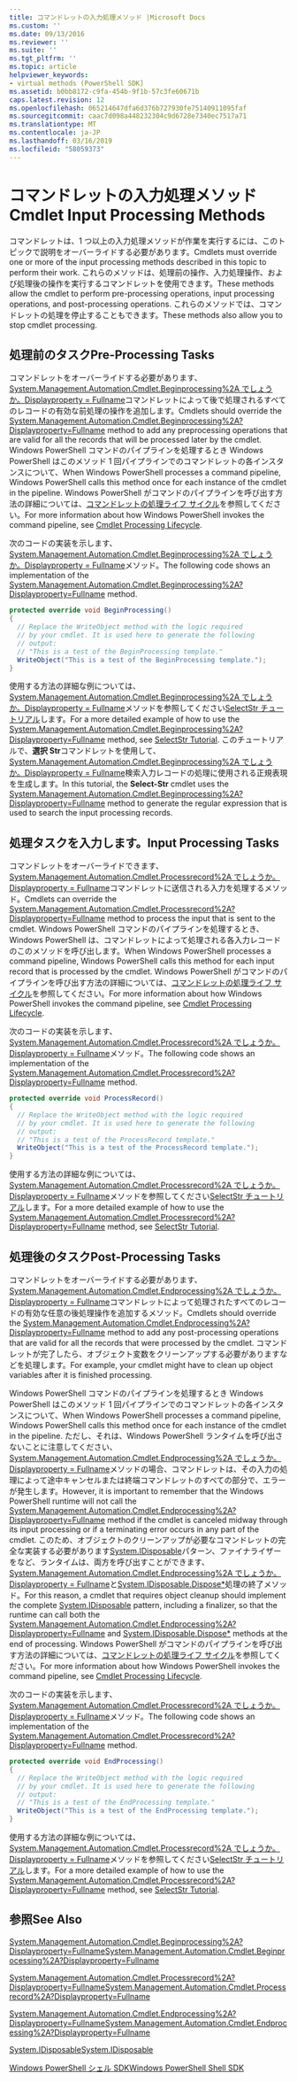 ```yaml
---
title: コマンドレットの入力処理メソッド |Microsoft Docs
ms.custom: ''
ms.date: 09/13/2016
ms.reviewer: ''
ms.suite: ''
ms.tgt_pltfrm: ''
ms.topic: article
helpviewer_keywords:
- virtual methods (PowerShell SDK]
ms.assetid: b0bb8172-c9fa-454b-9f1b-57c3fe60671b
caps.latest.revision: 12
ms.openlocfilehash: 065214647dfa6d376b727930fe75140911095faf
ms.sourcegitcommit: caac7d098a448232304c9d6728e7340ec7517a71
ms.translationtype: MT
ms.contentlocale: ja-JP
ms.lasthandoff: 03/16/2019
ms.locfileid: "58059373"
---
```

# <a name="cmdlet-input-processing-methods"></a><span data-ttu-id="36367-102">コマンドレットの入力処理メソッド</span><span class="sxs-lookup"><span data-stu-id="36367-102">Cmdlet Input Processing Methods</span></span>

<span data-ttu-id="36367-103">コマンドレットは、1 つ以上の入力処理メソッドが作業を実行するには、このトピックで説明をオーバーライドする必要があります。</span><span class="sxs-lookup"><span data-stu-id="36367-103">Cmdlets must override one or more of the input processing methods described in this topic to perform their work.</span></span> <span data-ttu-id="36367-104">これらのメソッドは、処理前の操作、入力処理操作、および処理後の操作を実行するコマンドレットを使用できます。</span><span class="sxs-lookup"><span data-stu-id="36367-104">These methods allow the cmdlet to perform pre-processing operations, input processing operations, and post-processing operations.</span></span> <span data-ttu-id="36367-105">これらのメソッドでは、コマンドレットの処理を停止することもできます。</span><span class="sxs-lookup"><span data-stu-id="36367-105">These methods also allow you to stop cmdlet processing.</span></span>

## <a name="pre-processing-tasks"></a><span data-ttu-id="36367-106">処理前のタスク</span><span class="sxs-lookup"><span data-stu-id="36367-106">Pre-Processing Tasks</span></span>

<span data-ttu-id="36367-107">コマンドレットをオーバーライドする必要があります、 [System.Management.Automation.Cmdlet.Beginprocessing%2A でしょうか。Displayproperty = Fullname](/dotnet/api/system.management.automation.cmdlet.beginprocessing?view=powershellsdk-1.1.0)コマンドレットによって後で処理されるすべてのレコードの有効な前処理の操作を追加します。</span><span class="sxs-lookup"><span data-stu-id="36367-107">Cmdlets should override the [System.Management.Automation.Cmdlet.Beginprocessing%2A?Displayproperty=Fullname](/dotnet/api/system.management.automation.cmdlet.beginprocessing?view=powershellsdk-1.1.0) method to add any preprocessing operations that are valid for all the records that will be processed later by the cmdlet.</span></span> <span data-ttu-id="36367-108">Windows PowerShell コマンドのパイプラインを処理するとき Windows PowerShell はこのメソッド 1 回パイプラインでのコマンドレットの各インスタンスについて、</span><span class="sxs-lookup"><span data-stu-id="36367-108">When Windows PowerShell processes a command pipeline, Windows PowerShell calls this method once for each instance of the cmdlet in the pipeline.</span></span> <span data-ttu-id="36367-109">Windows PowerShell がコマンドのパイプラインを呼び出す方法の詳細については、[コマンドレットの処理ライフ サイクル](https://msdn.microsoft.com/en-us/3202f55c-314d-4ac3-ad78-4c7ca72253c5)を参照してください。</span><span class="sxs-lookup"><span data-stu-id="36367-109">For more information about how Windows PowerShell invokes the command pipeline, see [Cmdlet Processing Lifecycle](https://msdn.microsoft.com/en-us/3202f55c-314d-4ac3-ad78-4c7ca72253c5).</span></span>

<span data-ttu-id="36367-110">次のコードの実装を示します、 [System.Management.Automation.Cmdlet.Beginprocessing%2A でしょうか。Displayproperty = Fullname](/dotnet/api/system.management.automation.cmdlet.beginprocessing?view=powershellsdk-1.1.0)メソッド。</span><span class="sxs-lookup"><span data-stu-id="36367-110">The following code shows an implementation of the [System.Management.Automation.Cmdlet.Beginprocessing%2A?Displayproperty=Fullname](/dotnet/api/system.management.automation.cmdlet.beginprocessing?view=powershellsdk-1.1.0) method.</span></span>

```csharp
protected override void BeginProcessing()
{
  // Replace the WriteObject method with the logic required
  // by your cmdlet. It is used here to generate the following
  // output:
  // "This is a test of the BeginProcessing template."
  WriteObject("This is a test of the BeginProcessing template.");
}
```

<span data-ttu-id="36367-111">使用する方法の詳細な例については、 [System.Management.Automation.Cmdlet.Beginprocessing%2A でしょうか。Displayproperty = Fullname](/dotnet/api/system.management.automation.cmdlet.beginprocessing?view=powershellsdk-1.1.0)メソッドを参照してください[SelectStr チュートリアル](./selectstr-tutorial.md)します。</span><span class="sxs-lookup"><span data-stu-id="36367-111">For a more detailed example of how to use the [System.Management.Automation.Cmdlet.Beginprocessing%2A?Displayproperty=Fullname](/dotnet/api/system.management.automation.cmdlet.beginprocessing?view=powershellsdk-1.1.0) method, see [SelectStr Tutorial](./selectstr-tutorial.md).</span></span> <span data-ttu-id="36367-112">このチュートリアルで、**選択 Str**コマンドレットを使用して、 [System.Management.Automation.Cmdlet.Beginprocessing%2A でしょうか。Displayproperty = Fullname](/dotnet/api/system.management.automation.cmdlet.beginprocessing?view=powershellsdk-1.1.0)検索入力レコードの処理に使用される正規表現を生成します。</span><span class="sxs-lookup"><span data-stu-id="36367-112">In this tutorial, the **Select-Str** cmdlet uses the [System.Management.Automation.Cmdlet.Beginprocessing%2A?Displayproperty=Fullname](/dotnet/api/system.management.automation.cmdlet.beginprocessing?view=powershellsdk-1.1.0) method to generate the regular expression that is used to search the input processing records.</span></span>

## <a name="input-processing-tasks"></a><span data-ttu-id="36367-113">処理タスクを入力します。</span><span class="sxs-lookup"><span data-stu-id="36367-113">Input Processing Tasks</span></span>

<span data-ttu-id="36367-114">コマンドレットをオーバーライドできます、 [System.Management.Automation.Cmdlet.Processrecord%2A でしょうか。Displayproperty = Fullname](/dotnet/api/system.management.automation.cmdlet.processrecord?view=powershellsdk-1.1.0)コマンドレットに送信される入力を処理するメソッド。</span><span class="sxs-lookup"><span data-stu-id="36367-114">Cmdlets can override the [System.Management.Automation.Cmdlet.Processrecord%2A?Displayproperty=Fullname](/dotnet/api/system.management.automation.cmdlet.processrecord?view=powershellsdk-1.1.0) method to process the input that is sent to the cmdlet.</span></span> <span data-ttu-id="36367-115">Windows PowerShell コマンドのパイプラインを処理するとき、Windows PowerShell は、コマンドレットによって処理される各入力レコードのこのメソッドを呼び出します。</span><span class="sxs-lookup"><span data-stu-id="36367-115">When Windows PowerShell processes a command pipeline, Windows PowerShell calls this method for each input record that is processed by the cmdlet.</span></span> <span data-ttu-id="36367-116">Windows PowerShell がコマンドのパイプラインを呼び出す方法の詳細については、[コマンドレットの処理ライフ サイクル](https://msdn.microsoft.com/en-us/3202f55c-314d-4ac3-ad78-4c7ca72253c5)を参照してください。</span><span class="sxs-lookup"><span data-stu-id="36367-116">For more information about how Windows PowerShell invokes the command pipeline, see [Cmdlet Processing Lifecycle](https://msdn.microsoft.com/en-us/3202f55c-314d-4ac3-ad78-4c7ca72253c5).</span></span>

<span data-ttu-id="36367-117">次のコードの実装を示します、 [System.Management.Automation.Cmdlet.Processrecord%2A でしょうか。Displayproperty = Fullname](/dotnet/api/system.management.automation.cmdlet.processrecord?view=powershellsdk-1.1.0)メソッド。</span><span class="sxs-lookup"><span data-stu-id="36367-117">The following code shows an implementation of the [System.Management.Automation.Cmdlet.Processrecord%2A?Displayproperty=Fullname](/dotnet/api/system.management.automation.cmdlet.processrecord?view=powershellsdk-1.1.0) method.</span></span>

```csharp
protected override void ProcessRecord()
{
  // Replace the WriteObject method with the logic required
  // by your cmdlet. It is used here to generate the following
  // output:
  // "This is a test of the ProcessRecord template."
  WriteObject("This is a test of the ProcessRecord template.");
}
```

<span data-ttu-id="36367-118">使用する方法の詳細な例については、 [System.Management.Automation.Cmdlet.Processrecord%2A でしょうか。Displayproperty = Fullname](/dotnet/api/system.management.automation.cmdlet.processrecord?view=powershellsdk-1.1.0)メソッドを参照してください[SelectStr チュートリアル](./selectstr-tutorial.md)します。</span><span class="sxs-lookup"><span data-stu-id="36367-118">For a more detailed example of how to use the [System.Management.Automation.Cmdlet.Processrecord%2A?Displayproperty=Fullname](/dotnet/api/system.management.automation.cmdlet.processrecord?view=powershellsdk-1.1.0) method, see [SelectStr Tutorial](./selectstr-tutorial.md).</span></span>

## <a name="post-processing-tasks"></a><span data-ttu-id="36367-119">処理後のタスク</span><span class="sxs-lookup"><span data-stu-id="36367-119">Post-Processing Tasks</span></span>

<span data-ttu-id="36367-120">コマンドレットをオーバーライドする必要があります、 [System.Management.Automation.Cmdlet.Endprocessing%2A でしょうか。Displayproperty = Fullname](/dotnet/api/system.management.automation.cmdlet.endprocessing?view=powershellsdk-1.1.0)コマンドレットによって処理されたすべてのレコードの有効な任意の後処理操作を追加するメソッド。</span><span class="sxs-lookup"><span data-stu-id="36367-120">Cmdlets should override the [System.Management.Automation.Cmdlet.Endprocessing%2A?Displayproperty=Fullname](/dotnet/api/system.management.automation.cmdlet.endprocessing?view=powershellsdk-1.1.0) method to add any post-processing operations that are valid for all the records that were processed by the cmdlet.</span></span> <span data-ttu-id="36367-121">コマンドレットが完了したら、オブジェクト変数をクリーンアップする必要がありますなどを処理します。</span><span class="sxs-lookup"><span data-stu-id="36367-121">For example, your cmdlet might have to clean up object variables after it is finished processing.</span></span>

<span data-ttu-id="36367-122">Windows PowerShell コマンドのパイプラインを処理するとき Windows PowerShell はこのメソッド 1 回パイプラインでのコマンドレットの各インスタンスについて、</span><span class="sxs-lookup"><span data-stu-id="36367-122">When Windows PowerShell processes a command pipeline, Windows PowerShell calls this method once for each instance of the cmdlet in the pipeline.</span></span> <span data-ttu-id="36367-123">ただし、それは、Windows PowerShell ランタイムを呼び出さないことに注意してください、 [System.Management.Automation.Cmdlet.Endprocessing%2A でしょうか。Displayproperty = Fullname](/dotnet/api/system.management.automation.cmdlet.endprocessing?view=powershellsdk-1.1.0)メソッドの場合、コマンドレットは、その入力の処理によって途中キャンセルまたは終端コマンドレットのすべての部分で、エラーが発生します。</span><span class="sxs-lookup"><span data-stu-id="36367-123">However, it is important to remember that the Windows PowerShell runtime will not call the [System.Management.Automation.Cmdlet.Endprocessing%2A?Displayproperty=Fullname](/dotnet/api/system.management.automation.cmdlet.endprocessing?view=powershellsdk-1.1.0) method if the cmdlet is canceled midway through its input processing or if a terminating error occurs in any part of the cmdlet.</span></span> <span data-ttu-id="36367-124">このため、オブジェクトのクリーンアップが必要なコマンドレットの完全な実装する必要があります[System.IDisposable](/dotnet/api/System.IDisposable)パターン、ファイナライザーをなど、ランタイムは、両方を呼び出すことができます、 [System.Management.Automation.Cmdlet.Endprocessing%2A でしょうか。Displayproperty = Fullname](/dotnet/api/system.management.automation.cmdlet.endprocessing?view=powershellsdk-1.1.0)と[System.IDisposable.Dispose\*](/dotnet/api/System.IDisposable.Dispose)処理の終了メソッド。</span><span class="sxs-lookup"><span data-stu-id="36367-124">For this reason, a cmdlet that requires object cleanup should implement the complete [System.IDisposable](/dotnet/api/System.IDisposable) pattern, including a finalizer, so that the runtime can call both the [System.Management.Automation.Cmdlet.Endprocessing%2A?Displayproperty=Fullname](/dotnet/api/system.management.automation.cmdlet.endprocessing?view=powershellsdk-1.1.0) and [System.IDisposable.Dispose\*](/dotnet/api/System.IDisposable.Dispose) methods at the end of processing.</span></span> <span data-ttu-id="36367-125">Windows PowerShell がコマンドのパイプラインを呼び出す方法の詳細については、[コマンドレットの処理ライフ サイクル](https://msdn.microsoft.com/en-us/3202f55c-314d-4ac3-ad78-4c7ca72253c5)を参照してください。</span><span class="sxs-lookup"><span data-stu-id="36367-125">For more information about how Windows PowerShell invokes the command pipeline, see [Cmdlet Processing Lifecycle](https://msdn.microsoft.com/en-us/3202f55c-314d-4ac3-ad78-4c7ca72253c5).</span></span>

<span data-ttu-id="36367-126">次のコードの実装を示します、 [System.Management.Automation.Cmdlet.Processrecord%2A でしょうか。Displayproperty = Fullname](/dotnet/api/system.management.automation.cmdlet.processrecord?view=powershellsdk-1.1.0)メソッド。</span><span class="sxs-lookup"><span data-stu-id="36367-126">The following code shows an implementation of the [System.Management.Automation.Cmdlet.Processrecord%2A?Displayproperty=Fullname](/dotnet/api/system.management.automation.cmdlet.processrecord?view=powershellsdk-1.1.0) method.</span></span>

```csharp
protected override void EndProcessing()
{
  // Replace the WriteObject method with the logic required
  // by your cmdlet. It is used here to generate the following
  // output:
  // "This is a test of the EndProcessing template."
  WriteObject("This is a test of the EndProcessing template.");
}
```

<span data-ttu-id="36367-127">使用する方法の詳細な例については、 [System.Management.Automation.Cmdlet.Processrecord%2A でしょうか。Displayproperty = Fullname](/dotnet/api/system.management.automation.cmdlet.processrecord?view=powershellsdk-1.1.0)メソッドを参照してください[SelectStr チュートリアル](./selectstr-tutorial.md)します。</span><span class="sxs-lookup"><span data-stu-id="36367-127">For a more detailed example of how to use the [System.Management.Automation.Cmdlet.Processrecord%2A?Displayproperty=Fullname](/dotnet/api/system.management.automation.cmdlet.processrecord?view=powershellsdk-1.1.0) method, see [SelectStr Tutorial](./selectstr-tutorial.md).</span></span>

## <a name="see-also"></a><span data-ttu-id="36367-128">参照</span><span class="sxs-lookup"><span data-stu-id="36367-128">See Also</span></span>

[<span data-ttu-id="36367-129">System.Management.Automation.Cmdlet.Beginprocessing%2A?Displayproperty=Fullname</span><span class="sxs-lookup"><span data-stu-id="36367-129">System.Management.Automation.Cmdlet.Beginprocessing%2A?Displayproperty=Fullname</span></span>](/dotnet/api/system.management.automation.cmdlet.beginprocessing?view=powershellsdk-1.1.0)

[<span data-ttu-id="36367-130">System.Management.Automation.Cmdlet.Processrecord%2A?Displayproperty=Fullname</span><span class="sxs-lookup"><span data-stu-id="36367-130">System.Management.Automation.Cmdlet.Processrecord%2A?Displayproperty=Fullname</span></span>](/dotnet/api/system.management.automation.cmdlet.processrecord?view=powershellsdk-1.1.0)

[<span data-ttu-id="36367-131">System.Management.Automation.Cmdlet.Endprocessing%2A?Displayproperty=Fullname</span><span class="sxs-lookup"><span data-stu-id="36367-131">System.Management.Automation.Cmdlet.Endprocessing%2A?Displayproperty=Fullname</span></span>](/dotnet/api/system.management.automation.cmdlet.endprocessing?view=powershellsdk-1.1.0)

[<span data-ttu-id="36367-132">System.IDisposable</span><span class="sxs-lookup"><span data-stu-id="36367-132">System.IDisposable</span></span>](/dotnet/api/System.IDisposable)

[<span data-ttu-id="36367-133">Windows PowerShell シェル SDK</span><span class="sxs-lookup"><span data-stu-id="36367-133">Windows PowerShell Shell SDK</span></span>](../windows-powershell-reference.md)
